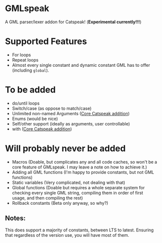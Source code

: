 # GMLspeak
 A GML parser/lexer addon for Catspeak! (**Experimental currently!!!**)

# Supported Features
- For loops
- Repeat loops
- Almost every single constant and dynamic constant GML has to offer (including `global`).

# To be added
- do/until loops
- Switch/case (as oppose to match/case)
- Unlimited non-named Arguments ([Core Catspeak addition](https://github.com/katsaii/catspeak-lang/issues/52))
- Enums (would be nice)
- Self/other support (ideally as arguments, user controllable)
- with ([Core Catspeak addition](https://github.com/katsaii/catspeak-lang/issues/22))

# Will probably never be added
- Macros (Doable, but complicates any and all code caches, so won't be a core feature of GMLspeak. I may leave a note on how to achieve it.)
- Adding all GML functions (I'm happy to provide constants, but not GML functions)
- Static variables (Very complicated, not dealing with that)
- Global functions (Doable but requires a whole separate system for checking every single GML string, compiling them in order of first usage, and then compiling the rest)
- Rollback constants (Beta only anyway, so why?)

## Notes:
This does support a majority of constants, between LTS to latest. Ensuring that regardless of the version use, you will have most of them.
